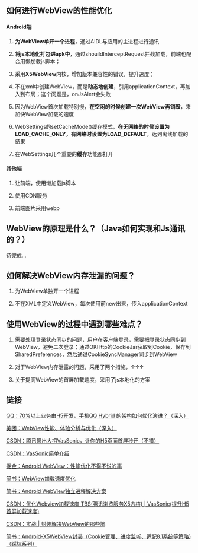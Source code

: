## 如何进行WebView的性能优化
#### Android端

1. **为WebView单开一个进程**，通过AIDL与应用的主进程进行通讯

2. **将js本地化打包进apk中**，通过shouildInterceptRequest拦截加载，前端也配合用懒加载js脚本；

3. 采用**X5WebView**内核，增加版本兼容性的错误，提升速度；

4. 不在xml中创建WebView，而是**动态地创建**，引用applicationContext，再加入到布局；这个问题是，onJsAlert会失败

5. 因为WebView首次加载特别慢，**在空闲的时候创建一次WebView再销毁**，来加快WebView加载的速度

6. WebSettings的setCacheMode()缓存模式，**在无网络的时候设置为LOAD_CACHE_ONLY，有网络时设置为LOAD_DEFAULT**，达到离线加载的结果

7. 在WebSettings几个重要的**缓存**功能都打开

#### 其他端

1. 让前端，使用懒加载js脚本

2. 使用CDN服务

3. 前端图片采用webp

## WebView的原理是什么？（Java如何实现和Js通讯的？）


待完成...


## 如何解决WebView内存泄漏的问题？

1. 为WebView单独开一个进程

2. 不在XML中定义WebView，每次使用前new出来，传入applicationContext


## 使用WebView的过程中遇到哪些难点？

1. 需要处理登录状态同步的问题，用户在客户端登录，需要把登录状态同步到WebView，避免二次登录；通过OKHttp的CookieJar获取到Cookie，保存到SharedPreferences，然后通过CookieSyncManager同步到WebView

2. 对于WebView内存泄露的问题，采用了两个措施，↑↑↑

3. 关于提高WebView的首屏加载速度，采用了js本地化的方案


## 链接
[QQ：70%以上业务由H5开发，手机QQ Hybrid 的架构如何优化演进？（深入）](https://mp.weixin.qq.com/s/evzDnTsHrAr2b9jcevwBzA?)


[美团：WebView性能、体验分析与优化（深入）](https://tech.meituan.com/2017/06/09/webviewperf.html)


[CSDN：腾讯祭出大招VasSonic，让你的H5页面首屏秒开（不错）](https://blog.csdn.net/tencent__open/article/details/77324952)


[CSDN：VasSonic简单介绍](https://blog.csdn.net/oqzuser1587576/article/details/87975943)


[掘金：Android WebView：性能优化不得不说的事](https://juejin.im/entry/57d6434067f3560057e50b20)

[简书：WebView加载速度优化](https://www.jianshu.com/p/427600ca2107)


[简书：Android WebView独立进程解决方案](https://www.jianshu.com/p/b66c225c19e2)


[CSDN：优化Webview加载速度 TBS\(腾讯浏览服务X5内核\) | VasSonic\(提升H5首屏加载速度\)](https://blog.csdn.net/u012982629/article/details/81357154)


[CSDN：实战 | 封装解决WebView的那些坑](https://blog.csdn.net/developandroid/article/details/73280151)


[简书：Android-X5WebView封装（Cookie管理、进度监听、适配8.1系统等策略）（踩坑系列）](https://www.jianshu.com/p/88084a66c256)